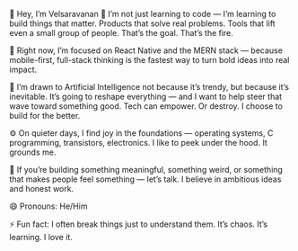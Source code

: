 👋 Hey, I’m Velsaravanan
🔭 I’m not just learning to code — I’m learning to build things that matter. Products that solve real problems. Tools that lift even a small group of people. That’s the goal. That’s the fire.

🚀 Right now, I’m focused on React Native and the MERN stack — because mobile-first, full-stack thinking is the fastest way to turn bold ideas into real impact.

🤖 I’m drawn to Artificial Intelligence not because it’s trendy, but because it’s inevitable. It’s going to reshape everything — and I want to help steer that wave toward something good. Tech can empower. Or destroy. I choose to build for the better.

⚙️ On quieter days, I find joy in the foundations — operating systems, C programming, transistors, electronics. I like to peek under the hood. It grounds me.

🤝 If you’re building something meaningful, something weird, or something that makes people feel something — let’s talk. I believe in ambitious ideas and honest work.

😄 Pronouns: He/Him

⚡ Fun fact: I often break things just to understand them. It’s chaos. It’s learning. I love it.







